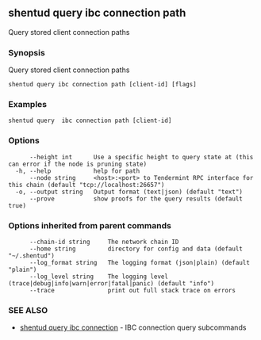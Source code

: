 ## shentud query ibc connection path

Query stored client connection paths

### Synopsis

Query stored client connection paths

```
shentud query ibc connection path [client-id] [flags]
```

### Examples

```
shentud query  ibc connection path [client-id]
```

### Options

```
      --height int      Use a specific height to query state at (this can error if the node is pruning state)
  -h, --help            help for path
      --node string     <host>:<port> to Tendermint RPC interface for this chain (default "tcp://localhost:26657")
  -o, --output string   Output format (text|json) (default "text")
      --prove           show proofs for the query results (default true)
```

### Options inherited from parent commands

```
      --chain-id string     The network chain ID
      --home string         directory for config and data (default "~/.shentud")
      --log_format string   The logging format (json|plain) (default "plain")
      --log_level string    The logging level (trace|debug|info|warn|error|fatal|panic) (default "info")
      --trace               print out full stack trace on errors
```

### SEE ALSO

* [shentud query ibc connection](shentud_query_ibc_connection.md)	 - IBC connection query subcommands


